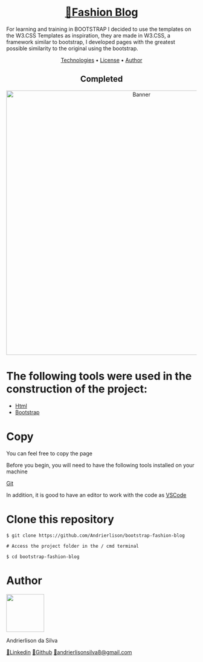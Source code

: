 <h1 align="center">
    <a href="https://andrierlison.github.io/bootstrap-fashion-blog/">🔗Fashion Blog</a>
</h1>

<p>For learning and training in BOOTSTRAP I decided to use the templates on the W3.CSS Templates as inspiration, they are made in W3.CSS, a framework similar to bootstrap, I developed pages with the greatest possible similarity to the original using the bootstrap.</p>

<p align="center">
    <a href="#technologies">Technologies</a> •
    <a href="https://github.com/Andrierlison/bootstrap-fashion-blog/blob/master/LICENSE" >License</a> •
    <a href="#author">Author</a>
</p>

<h2 align="center">Completed</h2>

<p align="center">
    <img alt="Banner" title="Banner" src="images/banner.png" width="700px"/>
</p>

<h1 id="technologies">The following tools were used in the construction of the project:</h1>

- [Html](https://developer.mozilla.org/pt-BR/docs/Web/HTML)
- [Bootstrap](https://getbootstrap.com/)

<h1>Copy</h1>
<p>You can feel free to copy the page</p>

<p>Before you begin, you will need to have the following tools installed on your machine</p>
<a href="https://git-scm.com">Git</a>
<p>In addition, it is good to have an editor to work with the code as <a href="https://code.visualstudio.com/">VSCode</a></p>

<h1>Clone this repository</h1>

```
$ git clone https://github.com/Andrierlison/bootstrap-fashion-blog

# Access the project folder in the / cmd terminal

$ cd bootstrap-fashion-blog
```

<h1 id="author">Author</h1>
<img 
src="https://avatars1.githubusercontent.com/u/58059077?s=460&u=fe7710f54c3de191e906a30fd79877cecd312e9b&v=4"
width="100px"
/>
<p>Andrierlison da Silva</p>
<a href="https://www.linkedin.com/in/andrierlison-da-silva-916775190/">🔗Linkedin</a>
<a href="https://github.com/Andrierlison">🔗Github</a>
<a href="mailto:andrierlisonsilva8@gmail.com"><i class="fas fa-envelope"></i>🔗andrierlisonsilva8@gmail.com</a>
